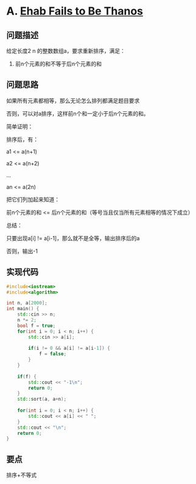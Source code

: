 # A. [Ehab Fails to Be Thanos](https://codeforces.com/problemset/problem/1174/A)

## 问题描述

给定长度2 n 的整数数组a，要求重新排序，满足：

1. 前n个元素的和不等于后n个元素的和



## 问题思路

如果所有元素都相等，那么无论怎么排列都满足题目要求



否则，可以对a排序，这样前n个和一定小于后n个元素的和。



简单证明：

排序后，有：

a1 <= a(n+1)

a2 <= a(n+2)

...

an <= a(2n)



把它们列加起来知道：

前n个元素的和 <= 后n个元素的和（等号当且仅当所有元素相等的情况下成立）



总结：

只要出现a[i] != a[i-1]，那么就不是全等，输出排序后的a

否则，输出-1



## 实现代码

```c++
#include<iostream>
#include<algorithm>

int n, a[2000];
int main() {
	std::cin >> n;
	n *= 2;
	bool f = true;
	for(int i = 0; i < n; i++) {
		std::cin >> a[i];
		
		if(i != 0 && a[i] != a[i-1]) {
			f = false;
		}
	}
	
	if(f) {
		std::cout << "-1\n";
		return 0;	
	}
	std::sort(a, a+n);
	
	for(int i = 0; i < n; i++) {
		std::cout << a[i] << " ";
	}
	std::cout << "\n";
	return 0;
} 
```



## 要点

排序+不等式